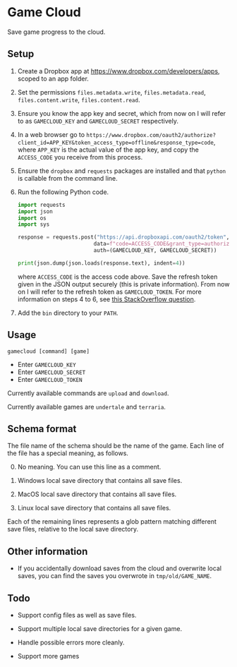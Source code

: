 # Game Cloud

Save game progress to the cloud.

## Setup

1. Create a Dropbox app at https://www.dropbox.com/developers/apps, scoped to an app folder.

2. Set the permissions `files.metadata.write`, `files.metadata.read`, `files.content.write`, `files.content.read`.

3. Ensure you know the app key and secret, which from now on I will refer to as `GAMECLOUD_KEY` and `GAMECLOUD_SECRET` respectively.

4. In a web browser go to `https://www.dropbox.com/oauth2/authorize?client_id=APP_KEY&token_access_type=offline&response_type=code`, where `APP_KEY` is the actual value of the app key, and copy the `ACCESS_CODE` you receive from this process.

5. Ensure the `dropbox` and `requests` packages are installed and that `python` is callable from the command line.

6. Run the following Python code.
    ```python
    import requests
    import json
    import os
    import sys

    response = requests.post("https://api.dropboxapi.com/oauth2/token",
                            data=f"code=ACCESS_CODE&grant_type=authorization_code",
                            auth=(GAMECLOUD_KEY, GAMECLOUD_SECRET))

    print(json.dump(json.loads(response.text), indent=4))
    ```
    where `ACCESS_CODE` is the access code above. Save the refresh token given in the JSON output securely (this is private information). From now on I will refer to the refresh token as `GAMECLOUD_TOKEN`. For more information on steps 4 to 6, see [this StackOverflow question](https://stackoverflow.com/questions/70641660/how-do-you-get-and-use-a-refresh-token-for-the-dropbox-api-python-3-x).

7. Add the `bin` directory to your `PATH`.

## Usage

```
gamecloud [command] [game]
```

- Enter `GAMECLOUD_KEY`
- Enter `GAMECLOUD_SECRET`
- Enter `GAMECLOUD_TOKEN`

Currently available commands are `upload` and `download`.

Currently available games are `undertale` and `terraria`.

## Schema format

The file name of the schema should be the name of the game. Each line of the file has a special meaning, as follows.

0. No meaning. You can use this line as a comment.

1. Windows local save directory that contains all save files.

2. MacOS local save directory that contains all save files.

3. Linux local save directory that contains all save files.

Each of the remaining lines represents a glob pattern matching different save files, relative to the local save directory.

## Other information

- If you accidentally download saves from the cloud and overwrite local saves, you can find the saves you overwrote in `tmp/old/GAME_NAME`.

## Todo

- Support config files as well as save files.

- Support multiple local save directories for a given game.

- Handle possible errors more cleanly.

- Support more games
